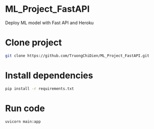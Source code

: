 # ML_Project_FastAPI
Deploy ML model with Fast API and Heroku

# Clone project
```bash
git clone https://github.com/TruongChiDien/ML_Project_FastAPI.git
```

# Install dependencies
```bash
pip install -r requirements.txt
```

# Run code
```bash
uvicorn main:app
```
